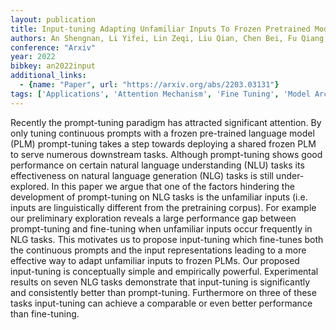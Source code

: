 ```yaml
---
layout: publication
title: Input-tuning Adapting Unfamiliar Inputs To Frozen Pretrained Models
authors: An Shengnan, Li Yifei, Lin Zeqi, Liu Qian, Chen Bei, Fu Qiang, Chen Weizhu, Zheng Nanning, Lou Jian-guang
conference: "Arxiv"
year: 2022
bibkey: an2022input
additional_links:
  - {name: "Paper", url: "https://arxiv.org/abs/2203.03131"}
tags: ['Applications', 'Attention Mechanism', 'Fine Tuning', 'Model Architecture', 'Pretraining Methods', 'Prompting', 'Training Techniques']
---
```

Recently the prompt-tuning paradigm has attracted significant attention. By only tuning continuous prompts with a frozen pre-trained language model (PLM) prompt-tuning takes a step towards deploying a shared frozen PLM to serve numerous downstream tasks. Although prompt-tuning shows good performance on certain natural language understanding (NLU) tasks its effectiveness on natural language generation (NLG) tasks is still under-explored. In this paper we argue that one of the factors hindering the development of prompt-tuning on NLG tasks is the unfamiliar inputs (i.e. inputs are linguistically different from the pretraining corpus). For example our preliminary exploration reveals a large performance gap between prompt-tuning and fine-tuning when unfamiliar inputs occur frequently in NLG tasks. This motivates us to propose input-tuning which fine-tunes both the continuous prompts and the input representations leading to a more effective way to adapt unfamiliar inputs to frozen PLMs. Our proposed input-tuning is conceptually simple and empirically powerful. Experimental results on seven NLG tasks demonstrate that input-tuning is significantly and consistently better than prompt-tuning. Furthermore on three of these tasks input-tuning can achieve a comparable or even better performance than fine-tuning.

